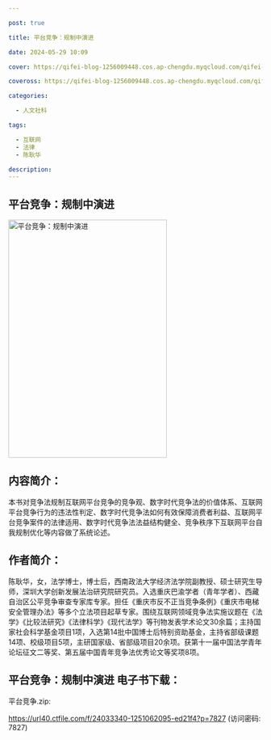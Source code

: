 ```yaml
---

post: true

title: 平台竞争：规制中演进

date: 2024-05-29 10:09

cover: https://qifei-blog-1256009448.cos.ap-chengdu.myqcloud.com/qifei-blog/65bb5388871b83018a21ce20.jpg

coveross: https://qifei-blog-1256009448.cos.ap-chengdu.myqcloud.com/qifei-blog/65bb5388871b83018a21ce20.jpg

categories:

  - 人文社科

tags:

  - 互联网
  - 法律
  - 陈耿华

description:
---
```




## 平台竞争：规制中演进
<img alt="平台竞争：规制中演进 " class="aligncenter loaded" data-was-processed="true" decoding="async" fetchpriority="high" height="471" src="https://qifei-blog-1256009448.cos.ap-chengdu.myqcloud.com/qifei-blog/65bb5388871b83018a21ce20.jpg" style="cursor: zoom-in;" width="314"/>

## 内容简介：

本书对竞争法规制互联网平台竞争的竞争观、数字时代竞争法的价值体系、互联网平台竞争行为的违法性判定、数字时代竞争法如何有效保障消费者利益、互联网平台竞争案件的法律适用、数字时代竞争法法益结构健全、竞争秩序下互联网平台自我规制优化等内容做了系统论述。

## 作者简介：

陈耿华，女，法学博士，博士后，西南政法大学经济法学院副教授、硕士研究生导师，深圳大学创新发展法治研究院研究员。入选重庆巴渝学者（青年学者）、西藏自治区公平竞争审查专家库专家。担任《重庆市反不正当竞争条例》《重庆市电梯安全管理办法》等多个立法项目起草专家。围绕互联网领域竞争法实施议题在《法学》《比较法研究》《法律科学》《现代法学》等刊物发表学术论文30余篇；主持国家社会科学基金项目1项，入选第14批中国博士后特别资助基金，主持省部级课题14项、校级项目5项，主研国家级、省部级项目20余项。获第十一届中国法学青年论坛征文二等奖、第五届中国青年竞争法优秀论文等奖项8项。

## 平台竞争：规制中演进 电子书下载：



平台竞争.zip: 

https://url40.ctfile.com/f/24033340-1251062095-ed21f4?p=7827 (访问密码: 7827)
